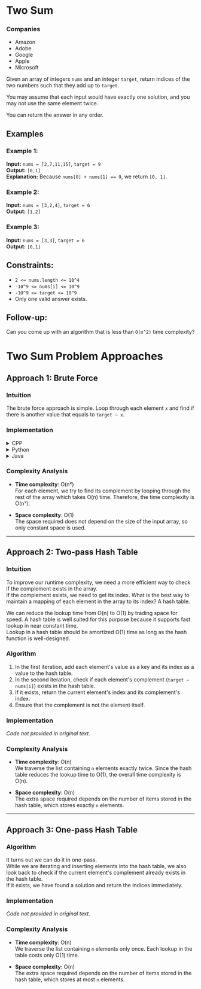 # Two Sum

### Companies
- Amazon
- Adobe
- Google
- Apple
- Microsoft

Given an array of integers `nums` and an integer `target`, return indices of the two numbers such that they add up to `target`.

You may assume that each input would have exactly one solution, and you may not use the same element twice.

You can return the answer in any order.

## Examples

### Example 1:

**Input:** `nums = [2,7,11,15]`, `target = 9`  
**Output:** `[0,1]`  
**Explanation:** Because `nums[0] + nums[1] == 9`, we return `[0, 1]`.

### Example 2:

**Input:** `nums = [3,2,4]`, `target = 6`  
**Output:** `[1,2]`

### Example 3:

**Input:** `nums = [3,3]`, `target = 6`  
**Output:** `[0,1]`

## Constraints:

- `2 <= nums.length <= 10^4`
- `-10^9 <= nums[i] <= 10^9`
- `-10^9 <= target <= 10^9`
- Only one valid answer exists.

## Follow-up:

Can you come up with an algorithm that is less than `O(n^2)` time complexity?


# Two Sum Problem Approaches

## Approach 1: Brute Force

### Intuition
The brute force approach is simple. Loop through each element `x` and find if there is another value that equals to `target − x`.

### Implementation

<details>
    <summary> CPP </summary>
    
```cpp

class Solution {
public:
    vector<int> twoSum(vector<int> &nums, int target) {
        for (int i = 0; i < nums.size(); i++) {
            for (int j = i + 1; j < nums.size(); j++) {
                if (nums[j] == target - nums[i]) {
                    return {i, j};
                }
            }
        }
        // Return an empty vector if no solution is found
        return {};
    }
};
```
</details>

<details>
<summary> Python </summary>

```py
class Solution:
    def twoSum(self, nums: List[int], target: int) -> List[int]:
        for i in range(len(nums)):
            for j in range(i + 1, len(nums)):
                if nums[j] == target - nums[i]:
                    return [i, j]
        # Return an empty list if no solution is found
        return []

```
</details>

<details>
    <summary> Java </summary>
    
    
```
    class Solution {
    public int[] twoSum(int[] nums, int target) {
        for (int i = 0; i < nums.length; i++) {
            for (int j = i + 1; j < nums.length; j++) {
                if (nums[j] == target - nums[i]) {
                    return new int[] { i, j };
                }
            }
        }
        // If no valid pair is found, return an empty array instead of null
        return new int[] {};
    }
}
```
</details>

### Complexity Analysis

- **Time complexity**: O(n²)  
  For each element, we try to find its complement by looping through the rest of the array which takes O(n) time. Therefore, the time complexity is O(n²).

- **Space complexity**: O(1)  
  The space required does not depend on the size of the input array, so only constant space is used.

---

## Approach 2: Two-pass Hash Table

### Intuition
To improve our runtime complexity, we need a more efficient way to check if the complement exists in the array.  
If the complement exists, we need to get its index. What is the best way to maintain a mapping of each element in the array to its index? A hash table.

We can reduce the lookup time from O(n) to O(1) by trading space for speed. A hash table is well suited for this purpose because it supports fast lookup in near constant time.  
Lookup in a hash table should be amortized O(1) time as long as the hash function is well-designed.

### Algorithm

1. In the first iteration, add each element's value as a key and its index as a value to the hash table.
2. In the second iteration, check if each element's complement (`target − nums[i]`) exists in the hash table.
3. If it exists, return the current element's index and its complement's index.
4. Ensure that the complement is not the element itself.

### Implementation
*Code not provided in original text.*

### Complexity Analysis

- **Time complexity**: O(n)  
  We traverse the list containing `n` elements exactly twice. Since the hash table reduces the lookup time to O(1), the overall time complexity is O(n).

- **Space complexity**: O(n)  
  The extra space required depends on the number of items stored in the hash table, which stores exactly `n` elements.

---

## Approach 3: One-pass Hash Table

### Algorithm

It turns out we can do it in one-pass.  
While we are iterating and inserting elements into the hash table, we also look back to check if the current element's complement already exists in the hash table.  
If it exists, we have found a solution and return the indices immediately.

### Implementation
*Code not provided in original text.*

### Complexity Analysis

- **Time complexity**: O(n)  
  We traverse the list containing `n` elements only once. Each lookup in the table costs only O(1) time.

- **Space complexity**: O(n)  
  The extra space required depends on the number of items stored in the hash table, which stores at most `n` elements.

<!--
## Your Nala code
### **Non-Optimized Solution (Brute Force)**

#### **Intuition:**
The simplest way to solve the "Two Sum" problem is to check every possible pair of numbers in the array to see if they sum to the target value. This is the most straightforward approach, but it isn't the most efficient.

#### **Approach:**
1. **Nested Loop:** Iterate over each element in the array (`nums[i]`) and for each element, iterate over the remaining elements (`nums[j]`, where `j > i`) to find if any two elements sum to the target.
2. **Check Sum:** For every pair `(i, j)`, check if `nums[i] + nums[j] == target`.
3. **Return Indices:** If a pair is found, return their indices.
4. **Handle No Solution:** If no pair is found after all iterations, return an empty vector (though in the problem statement, it's guaranteed that exactly one solution exists).

#### **Code:**
```cpp
class Solution {
public:
    vector<int> twoSum(vector<int>& nums, int target) {
        vector<int> v;
        int n = nums.size();

        for (int i = 0; i < n; i++) {
            for (int j = i + 1; j < n; j++) {
                if (nums[i] + nums[j] == target) {
                    v.push_back(i);
                    v.push_back(j);
                    return v;
                }
            }
        }
        
        return v;  // Return empty vector if no solution is found
    }
};
```

#### **Hints:**
- **Try All Pairs:** The brute-force approach is about trying all possible pairs in the array and checking if their sum matches the target.
- **Nested Loop:** Think of the array as a grid where you want to check every combination of two different elements.

#### **Time Complexity:**
- **Time Complexity:** \(O(n^2)\)
  - You check every pair of elements, and there are \(\frac{n(n-1)}{2}\) possible pairs in an array of size \(n\), leading to \(O(n^2)\) complexity.
  
#### **Space Complexity:**
- **Space Complexity:** \(O(1)\)
  - The only additional space used is for storing the output indices (which is negligible and considered \(O(1)\)).

---

### **Optimized Solution (Using Hash Map)**

`Note`: If you know what Hash Map is, then skip to the code part :)

### **What is a Hash Map?**

A hash map (or unordered_map in C++) is a data structure that stores key-value pairs. It allows you to quickly look up a value based on its key. The key is like an "address" where the corresponding value is stored. 

In simple terms:
- **Key:** A unique identifier used to find the value.
- **Value:** The data associated with the key.

### **How Does a Hash Map Work?**
1. **Hashing:** When you insert a key-value pair into a hash map, the key is passed through a "hash function" that converts it into an index (a number). This index determines where in the hash map the value will be stored.
2. **Constant Time Lookup:** Once the key is hashed to an index, you can retrieve the corresponding value very quickly, usually in \(O(1)\) time on average.
3. **Collision Handling:** If two keys hash to the same index (a collision), the hash map has strategies to handle this, such as chaining (storing multiple values at the same index in a list).

### **Hash Map in the Two Sum Problem:**

The main idea of using a hash map in the "Two Sum" problem is to store numbers you've already seen along with their indices, so you can instantly check if the complement (the number you need to reach the target) has been seen before.

### **Detailed Explanation of the Code:**

```cpp
class Solution {
public:
    vector<int> twoSum(vector<int>& nums, int target) {
        unordered_map<int, int> numMap;  // Create a hash map to store numbers and their indices
        
        for (int i = 0; i < nums.size(); i++) {  // Iterate over the array
            int complement = target - nums[i];  // Calculate the complement
            
            // Check if the complement exists in the map
            if (numMap.find(complement) != numMap.end()) {
                // If it exists, return the indices
                return {numMap[complement], i};
            }
            
            // Store the current number with its index in the map
            numMap[nums[i]] = i;
        }
        
        return {};  // This line is technically not needed since the problem guarantees a solution
    }
};
```

### **Step-by-Step Breakdown:**

1. **Hash Map Initialization:**
   ```cpp
   unordered_map<int, int> numMap;
   ```
   - `unordered_map<int, int>` is a hash map where `int` is both the type of the key and the value. Here, the key is a number from the array, and the value is its index.

2. **Iterate Over the Array:**
   ```cpp
   for (int i = 0; i < nums.size(); i++) {
   ```
   - We loop through each element of the array. `i` is the index of the current element.

3. **Calculate the Complement:**
   ```cpp
   int complement = target - nums[i];
   ```
   - For the current element `nums[i]`, we calculate the complement, which is the number you need to add to `nums[i]` to reach the `target`.

4. **Check if the Complement Exists in the Map:**
   ```cpp
   if (numMap.find(complement) != numMap.end()) {
   ```
   - `numMap.find(complement)` checks if the complement has already been added to the hash map. If `find()` doesn't return `numMap.end()`, it means the complement exists in the map.
   - If the complement exists, it means we've found two numbers that add up to the target.

5. **Return the Indices:**
   ```cpp
   return {numMap[complement], i};
   ```
   - If the complement is found, the indices of the two numbers are returned. `numMap[complement]` gives the index of the complement, and `i` is the index of the current number.

6. **Store the Current Number and Its Index:**
   ```cpp
   numMap[nums[i]] = i;
   ```
   - If the complement is not found, the current number `nums[i]` and its index `i` are stored in the hash map for future reference. This allows the complement of any future number to be found quickly.

### **Why is This Efficient?**

- **Single Pass Through the Array:** The entire array is processed in a single loop, making it very efficient.
- **Instant Lookup:** The use of a hash map allows for instant lookup of the complement, which reduces the time complexity from O(n<sup>2</sup>) in the brute-force method to O(n).

### **Complexity Analysis:**

- **Time Complexity:** O(n)
  - We loop through the array once, and each lookup or insertion operation in the hash map is O(1) on average.
  
- **Space Complexity:** O(n)
  - The hash map can store up to n elements (in the worst case where all elements need to be stored).

### **Recap:**

- A hash map is a data structure that allows for quick storage and retrieval of data using keys.
- In the Two Sum problem, it’s used to store numbers and their indices as we iterate through the array.
- For each number, we check if its complement (the number that would sum to the target) is already in the hash map.
- This method significantly improves efficiency compared to the brute-force approach. 
